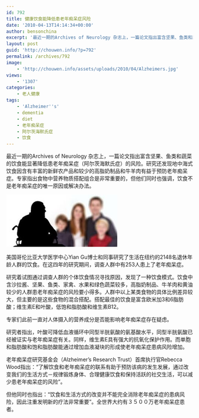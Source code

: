 ```yaml
---
id: 792
title: 健康饮食能降低患老年痴呆症风险
date: '2010-04-13T14:14:34+00:00'
author: bensonchina
excerpt: '最近一期的Archives of Neurology 杂志上，一篇论文指出富含坚果、鱼类和蔬菜的饮食能显著降低患老年痴呆症（阿尔茨海默氏症）的风险。研究还发现地中海式饮食因含有丰富的新鲜农产品和较少的高脂奶制品和牛羊肉一直被认为有益健康。专家指出食物中营养物质搭配组合是非常重要的，但他们同时也强调，饮食不是老年痴呆症的唯一原因或解决办法。'
layout: post
guid: 'http://chouwen.info/?p=792'
permalink: /archives/792
image:
    - 'http://chouwen.info/assets/uploads/2010/04/Alzheimers.jpg'
views:
    - '1307'
categories:
    - 老人健康
tags:
    - 'Alzheimer''s'
    - dementia
    - diet
    - 老年痴呆症
    - 阿尔茨海默氏症
    - 饮食
---
```


最近一期的Archives of Neurology 杂志上，一篇论文指出富含坚果、鱼类和蔬菜的饮食能显著降低患老年痴呆症（阿尔茨海默氏症）的风险。研究还发现地中海式饮食因含有丰富的新鲜农产品和较少的高脂奶制品和牛羊肉有益于预防老年痴呆症。专家指出食物中营养物质搭配组合是非常重要的，但他们同时也强调，饮食不是老年痴呆症的唯一原因或解决办法。

![](/assets/uploads/2010/04/images-5-300x141.jpg)

美国哥伦比亚大学医学中心Yian Gu博士和同事研究了生活在纽约的2148名退休年龄人群的饮食。在这四年的研究期间，调查人群中有253人患上了老年痴呆症。

研究着试图通过调查人群的个体饮食情况寻找原因，发现了一种饮食模式。饮食中含沙拉酱、坚果、鱼类、家禽、水果和绿色蔬菜较多，高脂奶制品、牛羊肉和黄油较少的人群患老年痴呆症的风险要小得多。人群中以上某类食物的具体比例差异较大，但主要的是这些食物的混合搭配。搭配最佳的饮食是富含欧米加3和6脂肪酸；维生素E和叶酸，低饱和脂肪酸和维生素B12。

专家们此前一直对人体摄入的营养成分是否能影响老年痴呆症存在疑虑。

研究者指出，叶酸可降低血液循环中同型半胱氨酸的氨基酸水平，同型半胱氨酸已经被证实与老年痴呆症有关。同样，维生素E具有强大的抗氧化保护作用。而单胞和脂肪酸和饱和脂肪酸能通过增加血液凝块的形成使老年痴呆症患病风险增加。

老年痴呆症研究基金会（Alzheimer’s Research Trust）首席执行官Rebecca Wood指出：“了解饮食和老年痴呆症的联系有助于预防该病的发生发展，通过改变我们的生活方式－规律锻炼身体、合理健康饮食和保持活跃的社交生活，可以减少患老年痴呆症的风险”。

但他同时也指出：“饮食和生活方式的改变并不能完全消除老年痴呆症的患病风险，因此注重发明新的疗法非常重要”。全世界大约有３５００万老年痴呆症患者。